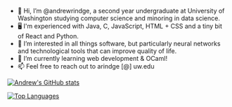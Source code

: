 - 👋 Hi, I’m @andrewrindge, a second year undergraduate at University of Washington studying computer science and minoring in data science.
- 🖥 I'm experienced with Java, C, JavaScript, HTML + CSS and a tiny bit of React and Python. 
- 👀 I’m interested in all things software, but particularly neural networks and technological tools that can improve quality of life.
- 🌱 I’m currently learning web development & OCaml!
- 📫 Feel free to reach out to arindge [@] uw.edu


[![Andrew's GitHub stats](https://github-readme-stats.vercel.app/api?username=andrewrindge&hide=stars&include_all_commits)](https://github.com/andrewrindge/github-readme-stats)

[![Top Languages](https://github-readme-stats.vercel.app/api/top-langs/?username=andrewrindge&layout=compact)](https://github.com/andrewrindge/github-readme-stats)

<!---
andrewrindge/andrewrindge is a ✨ special ✨ repository because its `README.md` (this file) appears on your GitHub profile.
You can click the Preview link to take a look at your changes.
--->

